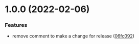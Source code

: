 # 1.0.0 (2022-02-06)


### Features

* remove comment to make a change for release ([06fc092](https://github.com/TnLCommunity/action-release-action/commit/06fc092c4fbf0e317ac67dc55e390e1dc02ddaec))
